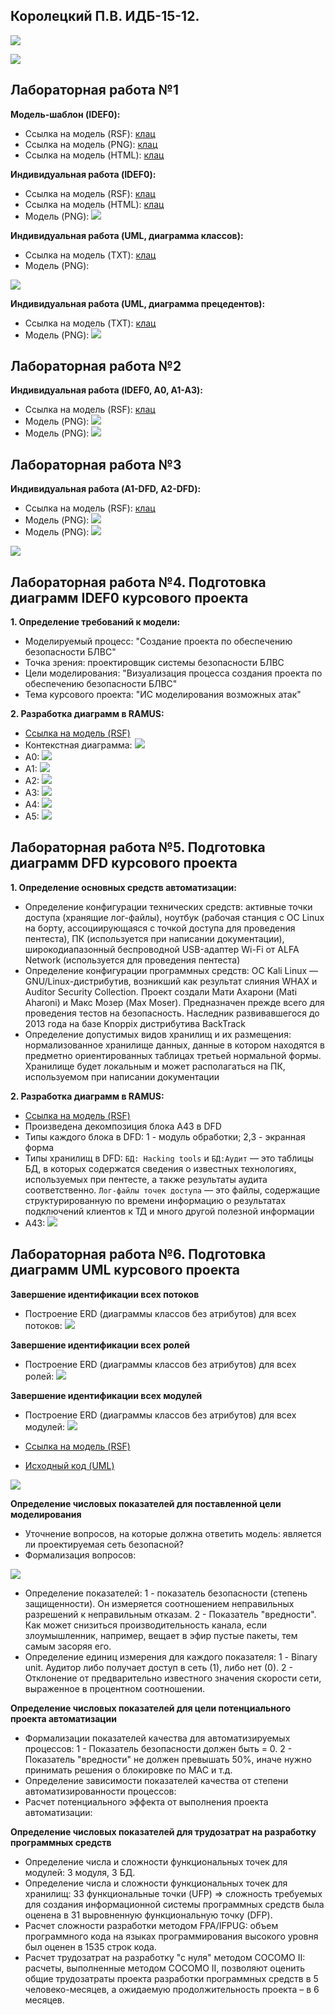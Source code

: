 ## Королецкий П.В. ИДБ-15-12.
![](https://78.media.tumblr.com/0571b840545e623ef455448f024be550/tumblr_pf24ziPkjR1rpcmy2o1_400.jpg)

![](https://github.com/ndkator/ndkator.github.io/blob/master/1/MOD1.svg)
## Лабораторная работа №1

**Модель-шаблон (IDEF0):**
* Ссылка на модель (RSF): [клац](https://github.com/ndkator/ndkator.github.io/blob/master/1/Model.rsf)
* Ссылка на модель (PNG): [клац](https://github.com/ndkator/ndkator.github.io/blob/master/1/Model.png)
* Ссылка на модель (HTML): [клац](https://ndkator.github.io/1/Home1.html)

**Индивидуальная работа (IDEF0):**
* Ссылка на модель (RSF): [клац](https://github.com/ndkator/ndkator.github.io/blob/master/1/Auth.rsf)
* Ссылка на модель (HTML): [клац](https://ndkator.github.io/1/HomeAuth.html)
* Модель (PNG): ![](https://github.com/ndkator/ndkator.github.io/blob/master/1/Auth.png)

**Индивидуальная работа (UML, диаграмма классов):**
* Ссылка на модель (TXT): [клац](https://github.com/ndkator/ndkator.github.io/blob/master/1/first.txt)
* Модель (PNG): 

![](https://github.com/ndkator/ndkator.github.io/blob/master/1/first.png)

**Индивидуальная работа (UML, диаграмма прецедентов):**
* Ссылка на модель (TXT): [клац](https://github.com/ndkator/ndkator.github.io/blob/master/1/second.txt)
* Модель (PNG): ![](https://github.com/ndkator/ndkator.github.io/blob/master/1/second.png)

## Лабораторная работа №2
**Индивидуальная работа (IDEF0, A0, A1-A3):**
* Ссылка на модель (RSF): [клац](https://github.com/ndkator/ndkator.github.io/blob/master/2/my.rsf)
* Модель (PNG): ![](https://github.com/ndkator/ndkator.github.io/blob/master/2/A0.png)
* Модель (PNG): ![](https://github.com/ndkator/ndkator.github.io/blob/master/2/A1-A3.png)

## Лабораторная работа №3
**Индивидуальная работа (A1-DFD, A2-DFD):**
* Ссылка на модель (RSF): [клац](https://github.com/ndkator/ndkator.github.io/blob/master/3/LR3.rsf)
* Модель (PNG): ![](https://github.com/ndkator/ndkator.github.io/blob/master/3/03_A1_.png)
* Модель (PNG): ![](https://github.com/ndkator/ndkator.github.io/blob/master/3/04_A2.png)

![](https://github.com/ndkator/ndkator.github.io/blob/master/1/MOD2.svg)
## Лабораторная работа №4. Подготовка диаграмм IDEF0 курсового проекта
**1. Определение требований к модели:**
* Моделируемый процесс: "Создание проекта по обеспечению безопасности БЛВС"
* Точка зрения: проектировщик системы безопасности БЛВС
* Цели моделирования: "Визуализация процесса создания проекта по обеспечению безопасности БЛВС"
* Тема курсового проекта: "ИС моделирования возможных атак"

**2. Разработка диаграмм в RAMUS:**
* [Ссылка на модель (RSF)](https://github.com/ndkator/ndkator.github.io/blob/master/6/Course.rsf)
* Контекстная диаграмма: ![](https://github.com/ndkator/ndkator.github.io/blob/master/6/01_A0(upd).png)
* A0: ![](https://github.com/ndkator/ndkator.github.io/blob/master/6/02_A0.png)
* A1: ![](https://github.com/ndkator/ndkator.github.io/blob/master/6/03_A1.png)
* A2: ![](https://github.com/ndkator/ndkator.github.io/blob/master/6/04_A2.png)
* A3: ![](https://github.com/ndkator/ndkator.github.io/blob/master/6/05_A3.png)
* A4: ![](https://github.com/ndkator/ndkator.github.io/blob/master/6/06_A4.png)
* A5: ![](https://github.com/ndkator/ndkator.github.io/blob/master/6/08_A5.png)

## Лабораторная работа №5. Подготовка диаграмм DFD курсового проекта
**1. Определение основных средств автоматизации:**
* Определение конфигурации технических средств: активные точки доступа (хранящие лог-файлы), ноутбук (рабочая станция с ОС Linux на борту, ассоциирующаяся с точкой доступа для проведения пентеста), ПК (используется при написании документации), широкодиапазонный беспроводной USB-адаптер Wi-Fi от ALFA Network (используется для проведения пентеста)
* Определение конфигурации программных средств: ОС Kali Linux — GNU/Linux-дистрибутив, возникший как результат слияния WHAX и Auditor Security Collection. Проект создали Мати Ахарони (Mati Aharoni) и Макс Мозер (Max Moser). Предназначен прежде всего для проведения тестов на безопасность. Наследник развивавшегося до 2013 года на базе Knoppix дистрибутива BackTrack
* Определение допустимых видов хранилищ и их размещения: нормализованное хранилище данных, данные в котором находятся в предметно ориентированных таблицах третьей нормальной формы. Хранилище будет локальным и может располагаться на ПК, используемом при написании документации

**2. Разработка диаграмм в RAMUS:**
* [Ссылка на модель (RSF)](https://github.com/ndkator/ndkator.github.io/blob/master/6/Course.rsf)
* Произведена декомпозиция блока A43 в DFD
* Типы каждого блока в DFD: 1 - модуль обработки; 2,3 - экранная форма
* Типы хранилищ в DFD: `БД: Hacking tools` и `БД:Аудит` — это таблицы БД, в которых содержатся сведения о известных технологиях, используемых при пентесте, а также результаты аудита соответственно. `Лог-файлы точек доступа` — это файлы, содержащие структурированную по времени информацию о результатах подключений клиентов к ТД и много другой полезной информации
* A43: ![](https://github.com/ndkator/ndkator.github.io/blob/master/6/07_A43.png)

## Лабораторная работа №6. Подготовка диаграмм UML курсового проекта
**Завершение идентификации всех потоков**
* Построение ERD (диаграммы классов без атрибутов) для всех потоков:
![](https://github.com/ndkator/ndkator.github.io/blob/master/6/Потоки.png)

**Завершение идентификации всех ролей**
* Построение ERD (диаграммы классов без атрибутов) для всех ролей:
![](https://github.com/ndkator/ndkator.github.io/blob/master/6/Роли.png)

**Завершение идентификации всех модулей**
* Построение ERD (диаграммы классов без атрибутов) для всех модулей:
![](https://github.com/ndkator/ndkator.github.io/blob/master/6/Модули.png)

* [Ссылка на модель (RSF)](https://github.com/ndkator/ndkator.github.io/blob/master/6/Course.rsf)
* [Исходный код (UML)](https://github.com/ndkator/ndkator.github.io/blob/master/6/uml/)


![](https://github.com/ndkator/ndkator.github.io/blob/master/1/MOD3.svg)

**Определение числовых показателей для поставленной цели моделирования**
* Уточнение вопросов, на которые должна ответить модель: является ли проектируемая сеть безопасной?
* Формализация вопросов:

![](https://github.com/ndkator/ndkator.github.io/blob/master/1/forma.svg)
* Определение показателей: 1 - показатель безопасности (степень защищенности). Он измеряется соотношением неправильных разрешений к неправильным отказам. 2 - Показатель "вредности". Как может снизиться производительность канала, если злоумышленник, например, вещает в эфир пустые пакеты, тем самым засоряя его.
* Определение единиц измерения для каждого показателя: 1 - Binary unit. Аудитор либо получает доступ в сеть (1), либо нет (0). 2 - Отклонение от предварительно известного значения скорости сети, выраженное в процентном соотношении.

**Определение числовых показателей для цели потенциального проекта автоматизации**
* Формализации показателей качества для автоматизируемых процессов: 1 - Показатель безопасности должен быть = 0. 2 - Показатель "вредности" не должен превышать 50%, иначе нужно принимать решения о блокировке по MAC и т.д.
* Определение зависимости показателей качества от степени автоматизированности процессов: 
* Расчет потенциального эффекта от выполнения проекта автоматизации:

**Определение числовых показателей для трудозатрат на разработку программных средств**
* Определение числа и сложности функциональных точек для модулей: 3 модуля, 3 БД.
* Определение числа и сложности функциональных точек для хранилищ: 33 функциональные точки (UFP) => сложность требуемых для создания информационной системы программных средств была оценена в 31 выровненную функциональную точку (DFP).
* Расчет сложности разработки методом FPA/IFPUG: объем программного кода на языках программирования высокого уровня был оценен в 1535 строк кода.
* Расчет трудозатрат на разработку "с нуля" методом COCOMO II: расчеты, выполненные методом COCOMO II, позволяют оценить общие трудозатраты проекта разработки программных средств в 5 человеко-месяцев, а ожидаемую продолжительность проекта – в 6 месяцев.
